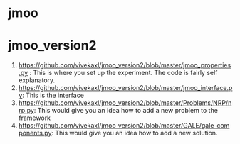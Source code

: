 jmoo
====
# jmoo_version2

1. https://github.com/vivekaxl/jmoo_version2/blob/master/jmoo_properties.py : This is where you set up the experiment. The code is fairly self explanatory. 
2. https://github.com/vivekaxl/jmoo_version2/blob/master/jmoo_interface.py: This is the interface 
3. https://github.com/vivekaxl/jmoo_version2/blob/master/Problems/NRP/nrp.py: This would give you an idea how to add a new problem to the framework
4. https://github.com/vivekaxl/jmoo_version2/blob/master/GALE/gale_components.py: This would give you an idea how to add a new solution.
